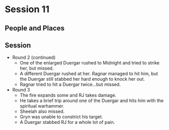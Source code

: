 # Session 11
## People and Places
## Session
* Round 2 (continued)
	* One of the enlarged Duergar rushed to Midnight and tried to strike her, but missed.
	* A different Duergar rushed at her. Ragnar managed to hit him, but the Duergar still stabbed her hard enough to knock her out.
	* Ragnar tried to hit a Duergar twice...but missed.
* Round 3
	* The fire expands some and RJ takes damage.
	* He takes a brief trip around one of the Duergar and hits him with the spiritual warhammer.
	* Sheelah also missed.
	* Gryn was unable to constrict his target.
	* A Duergar stabbed RJ for a whole lot of pain.
<!--stackedit_data:
eyJoaXN0b3J5IjpbLTE4OTcyMzIyNDgsLTE4NDE0NjAzNjAsLT
M0NDk1MjM5NiwtMTk4NjU2OTAzNCwtMTAzMTA0Nzc1NV19
-->